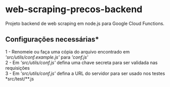 # web-scraping-precos-backend
Projeto backend de web scraping em node.js para Google Cloud Functions.

## Configurações necessárias*
1 - Renomeie ou faça uma cópia do arquivo encontrado em *'src/utils/conf.example.js'* para *'conf.js'*<br>
2 - Em *'src/utils/conf.js'* defina uma chave secreta para ser validada nas requisições<br>
3 - Em *'src/utils/conf.js'* defina a URL do servidor para ser usado nos testes *src/test/**.js<br>
